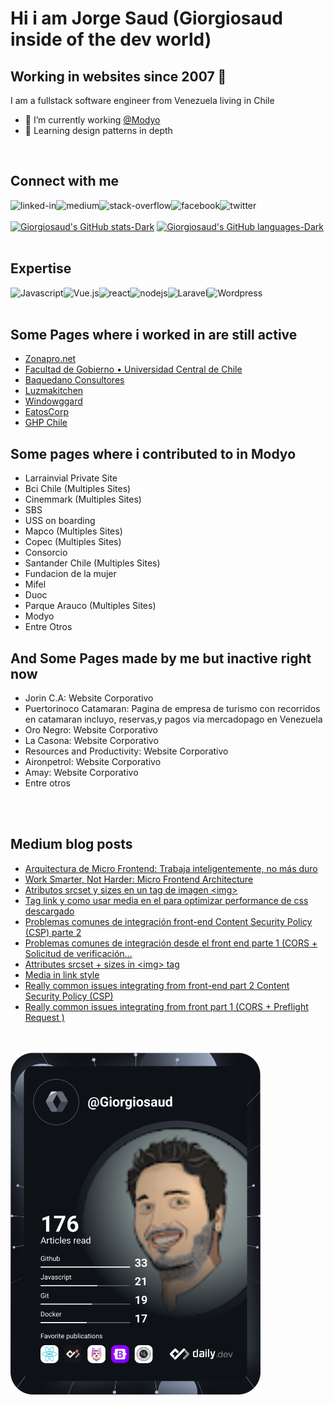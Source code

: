 # Hi i am Jorge Saud (Giorgiosaud inside of the dev world)


## Working in websites since 2007  👋
I am a fullstack software engineer from Venezuela living in Chile
- 🔭 I’m currently working [@Modyo](https://www.modyo.com)
- 🌱 Learning design patterns in depth
<br>

## Connect with me

[<img align="left" alt="linked-in" src="https://img.shields.io/badge/linkedin-%230077B5.svg?&style=for-the-badge&logo=linkedin&logoColor=white" />](https://www.linkedin.com/in/Giorgiosaud)
[<img align="left" alt="medium" src="https://img.shields.io/badge/medium-%2312100E.svg?&style=for-the-badge&logo=medium&logoColor=white" />](https://giorgiosaud.medium.com/)
[<img align="left" alt="stack-overflow" src="https://img.shields.io/badge/stack%20overflow-FE7A16?logo=stack-overflow&logoColor=white&style=for-the-badge" />](https://stackexchange.com/users/4818994/jorge-luis-saud-rosal)
[<img align="left" alt="facebook" src="https://img.shields.io/badge/facebook-%231877F2.svg?&style=for-the-badge&logo=facebook&logoColor=white" />](https://www.facebook.com/jsaud/)
[<img align="left" alt="twitter" src="https://img.shields.io/badge/twitter-%231DA1F2.svg?&style=for-the-badge&logo=twitter&logoColor=white" />](https://twitter.com/giorgiosaud)
</br></br>
[![Giorgiosaud's GitHub stats-Dark](https://github-readme-stats.vercel.app/api?username=giorgiosaud&show_icons=true&theme=dark#gh-dark-mode-only)](https://github.com/anuraghazra/github-readme-stats#gh-dark-mode-only) [![Giorgiosaud's GitHub languages-Dark](https://github-readme-stats.vercel.app/api/top-langs?username=giorgiosaud&layout=compact&theme=dark#gh-dark-mode-only)](https://github.com/anuraghazra/github-readme-stats#gh-dark-mode-only)
</br></br>
## Expertise

<img align="left" alt="Javascript" src="https://img.shields.io/badge/javascript%20-%2320232a.svg?&style=for-the-badge&logo=javascript&logoColor=#F7DF1E" />
<img align="left" alt="Vue.js" src="https://img.shields.io/badge/vue.js%20-%2320232a.svg?&style=for-the-badge&logo=vue.js&logoColor=OC08D" />
<img align="left" alt="react" src="https://img.shields.io/badge/react%20-%2320232a.svg?&style=for-the-badge&logo=react&logoColor=%2361DAFB" />
<img align="left" alt="nodejs" src="https://img.shields.io/badge/node.js%20-%2343853D.svg?&style=for-the-badge&logo=node.js&logoColor=white" />
<img align="left" alt="Laravel" src="https://img.shields.io/badge/laravel%20-%2320232a.svg?&style=for-the-badge&logo=laravel&logoColor=#FF2D20" />
<img align="left" alt="Wordpress" src="https://img.shields.io/badge/wordpress%20-%2320232a.svg?&style=for-the-badge&logo=wordpress&logoColor=#21759B" />
<!--img align="left" alt="medium" src="https://img.shields.io/badge/postgres-%23316192.svg?&style=for-the-badge&logo=postgresql&logoColor=white" /-->
<br>
<br>

## Some Pages where i worked in are still active
* [Zonapro.net](http://zonapro.net/)
* [Facultad de Gobierno • Universidad Central de Chile](http://www.politicaygobierno.cl/web/)
* [Baquedano Consultores](https://baquedanoconsultores.cl/)
* [Luzmakitchen](http://luzmakitchen.com/site/)
* [Windowggard](http://windowgard.com/site/)
* [EatosCorp](https://eatoscorp.com/)
* [GHP Chile](http://ghpchile.cl/site/)

## Some pages where i contributed to in Modyo
* Larrainvial Private Site
* Bci Chile (Multiples Sites)
* Cinemmark (Multiples Sites)
* SBS
* USS on boarding
* Mapco (Multiples Sites)
* Copec (Multiples Sites)
* Consorcio
* Santander Chile (Multiples Sites)
* Fundacion de la mujer
* Mifel
* Duoc
* Parque Arauco (Multiples Sites)
* Modyo
* Entre Otros


## And Some Pages made by me but inactive right now
* Jorin C.A: Website Corporativo
* Puertorinoco Catamaran: Pagina de empresa de turismo con recorridos en catamaran incluyo, reservas,y pagos via mercadopago en Venezuela
* Oro Negro: Website Corporativo
* La Casona: Website Corporativo
* Resources and Productivity: Website Corporativo
* Aironpetrol: Website Corporativo
* Amay: Website Corporativo
* Entre otros
<br>
<br>

## Medium blog posts
<!-- BLOG-POST-LIST:START -->
- [Arquitectura de Micro Frontend: Trabaja inteligentemente, no más duro](https://giorgiosaud.medium.com/arquitectura-de-micro-frontend-trabaja-inteligentemente-no-m%C3%A1s-duro-8995417d821a?source=rss-29df8432048d------2)
- [Work Smarter, Not Harder: Micro Frontend Architecture](https://giorgiosaud.medium.com/micro-frontend-mfe-in-modyo-198b211b1bcc?source=rss-29df8432048d------2)
- [Atributos srcset y sizes en un tag de imagen &lt;img&gt;](https://giorgiosaud.medium.com/atributos-srcset-y-sizes-en-un-tag-de-imagen-img-54d766e12cb0?source=rss-29df8432048d------2)
- [Tag link y como usar media en el para optimizar performance de css descargado](https://giorgiosaud.medium.com/tag-link-y-como-usar-media-en-el-para-optimizar-performance-de-css-descargado-98a0bfcfb075?source=rss-29df8432048d------2)
- [Problemas comunes de integración front-end Content Security Policy &lpar;CSP&rpar; parte 2](https://giorgiosaud.medium.com/problemas-comunes-de-integraci%C3%B3n-front-end-content-security-policy-csp-parte-2-13100fbe65a6?source=rss-29df8432048d------2)
- [Problemas comunes de integración desde el front end parte 1 &lpar;CORS + Solicitud de verificación…](https://giorgiosaud.medium.com/problemas-comunes-de-integraci%C3%B3n-desde-el-front-end-parte-1-cors-solicitud-de-verificaci%C3%B3n-9b1da15d6aae?source=rss-29df8432048d------2)
- [Attributes srcset + sizes in &lt;img&gt; tag](https://giorgiosaud.medium.com/attributes-srcset-sizes-in-img-tag-4a3513c16a79?source=rss-29df8432048d------2)
- [Media in link style](https://giorgiosaud.medium.com/media-in-link-style-99c546de0e87?source=rss-29df8432048d------2)
- [Really common issues integrating from front-end part 2 Content Security Policy &lpar;CSP&rpar;](https://giorgiosaud.medium.com/really-common-issues-integrating-from-front-end-part-2-content-security-policy-csp-2332dde7b8a4?source=rss-29df8432048d------2)
- [Really common issues integrating from front part 1 &lpar;CORS + Preflight Request &rpar;](https://giorgiosaud.medium.com/really-common-issues-integrating-from-front-part-1-cors-preflight-request-d71f960f7f5b?source=rss-29df8432048d------2)
<!-- BLOG-POST-LIST:END -->
<!--
**Giorgiosaud/Giorgiosaud** is a ✨ _special_ ✨ repository because its `README.md` (this file) appears on your GitHub profile.-->
</br></br>
<a href="https://app.daily.dev/giorgio_saud"><img src="https://github.com/Giorgiosaud/Giorgiosaud/blob/main/devcard.svg" width="400" alt="Jorge Saud's Dev Card"/></a>



